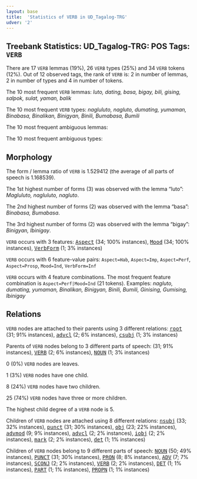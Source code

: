 ```yaml
---
layout: base
title:  'Statistics of VERB in UD_Tagalog-TRG'
udver: '2'
---
```


## Treebank Statistics: UD_Tagalog-TRG: POS Tags: `VERB`

There are 17 `VERB` lemmas (19%), 26 `VERB` types (25%) and 34 `VERB` tokens (12%).
Out of 12 observed tags, the rank of `VERB` is: 2 in number of lemmas, 2 in number of types and 4 in number of tokens.

The 10 most frequent `VERB` lemmas: <em>luto, dating, basa, bigay, bili, gising, salpok, sulat, yaman, balik</em>

The 10 most frequent `VERB` types:  <em>nagluluto, nagluto, dumating, yumaman, Binabasa, Binalikan, Binigyan, Binili, Bumabasa, Bumili</em>

The 10 most frequent ambiguous lemmas: 

The 10 most frequent ambiguous types:  



## Morphology

The form / lemma ratio of `VERB` is 1.529412 (the average of all parts of speech is 1.168539).

The 1st highest number of forms (3) was observed with the lemma “luto”: <em>Magluluto, nagluluto, nagluto</em>.

The 2nd highest number of forms (2) was observed with the lemma “basa”: <em>Binabasa, Bumabasa</em>.

The 3rd highest number of forms (2) was observed with the lemma “bigay”: <em>Binigyan, Ibinigay</em>.

`VERB` occurs with 3 features: <tt><a href="tl_trg-feat-Aspect.html">Aspect</a></tt> (34; 100% instances), <tt><a href="tl_trg-feat-Mood.html">Mood</a></tt> (34; 100% instances), <tt><a href="tl_trg-feat-VerbForm.html">VerbForm</a></tt> (1; 3% instances)

`VERB` occurs with 6 feature-value pairs: `Aspect=Hab`, `Aspect=Imp`, `Aspect=Perf`, `Aspect=Prosp`, `Mood=Ind`, `VerbForm=Inf`

`VERB` occurs with 4 feature combinations.
The most frequent feature combination is `Aspect=Perf|Mood=Ind` (21 tokens).
Examples: <em>nagluto, dumating, yumaman, Binalikan, Binigyan, Binili, Bumili, Ginising, Gumising, Ibinigay</em>


## Relations

`VERB` nodes are attached to their parents using 3 different relations: <tt><a href="tl_trg-dep-root.html">root</a></tt> (31; 91% instances), <tt><a href="tl_trg-dep-advcl.html">advcl</a></tt> (2; 6% instances), <tt><a href="tl_trg-dep-csubj.html">csubj</a></tt> (1; 3% instances)

Parents of `VERB` nodes belong to 3 different parts of speech:  (31; 91% instances), <tt><a href="tl_trg-pos-VERB.html">VERB</a></tt> (2; 6% instances), <tt><a href="tl_trg-pos-NOUN.html">NOUN</a></tt> (1; 3% instances)

0 (0%) `VERB` nodes are leaves.

1 (3%) `VERB` nodes have one child.

8 (24%) `VERB` nodes have two children.

25 (74%) `VERB` nodes have three or more children.

The highest child degree of a `VERB` node is 5.

Children of `VERB` nodes are attached using 8 different relations: <tt><a href="tl_trg-dep-nsubj.html">nsubj</a></tt> (33; 32% instances), <tt><a href="tl_trg-dep-punct.html">punct</a></tt> (31; 30% instances), <tt><a href="tl_trg-dep-obj.html">obj</a></tt> (23; 22% instances), <tt><a href="tl_trg-dep-advmod.html">advmod</a></tt> (9; 9% instances), <tt><a href="tl_trg-dep-advcl.html">advcl</a></tt> (2; 2% instances), <tt><a href="tl_trg-dep-iobj.html">iobj</a></tt> (2; 2% instances), <tt><a href="tl_trg-dep-mark.html">mark</a></tt> (2; 2% instances), <tt><a href="tl_trg-dep-det.html">det</a></tt> (1; 1% instances)

Children of `VERB` nodes belong to 9 different parts of speech: <tt><a href="tl_trg-pos-NOUN.html">NOUN</a></tt> (50; 49% instances), <tt><a href="tl_trg-pos-PUNCT.html">PUNCT</a></tt> (31; 30% instances), <tt><a href="tl_trg-pos-PRON.html">PRON</a></tt> (8; 8% instances), <tt><a href="tl_trg-pos-ADV.html">ADV</a></tt> (7; 7% instances), <tt><a href="tl_trg-pos-SCONJ.html">SCONJ</a></tt> (2; 2% instances), <tt><a href="tl_trg-pos-VERB.html">VERB</a></tt> (2; 2% instances), <tt><a href="tl_trg-pos-DET.html">DET</a></tt> (1; 1% instances), <tt><a href="tl_trg-pos-PART.html">PART</a></tt> (1; 1% instances), <tt><a href="tl_trg-pos-PROPN.html">PROPN</a></tt> (1; 1% instances)

